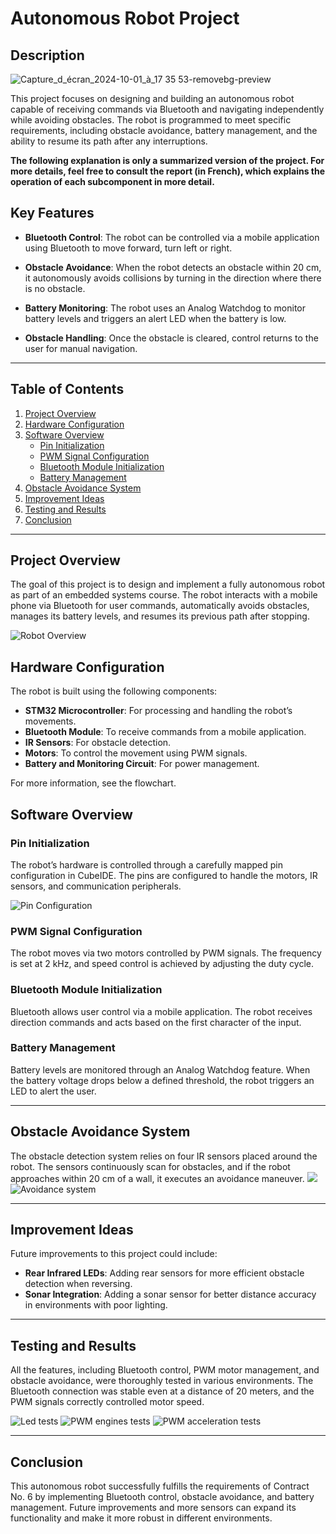 # Autonomous Robot Project

## Description
![Capture_d_écran_2024-10-01_à_17 35 53-removebg-preview](https://github.com/user-attachments/assets/e4b4387f-f48b-4eae-b959-61e0dc49adde)

This project focuses on designing and building an autonomous robot capable of receiving commands via Bluetooth and navigating independently while avoiding obstacles. The robot is programmed to meet specific requirements, including obstacle avoidance, battery management, and the ability to resume its path after any interruptions.


**The following explanation is only a summarized version of the project. For more details, feel free to consult the report (in French), which explains the operation of each subcomponent in more detail.**

## Key Features

- **Bluetooth Control**: The robot can be controlled via a mobile application using Bluetooth to move forward, turn left or right.
  
- **Obstacle Avoidance**: When the robot detects an obstacle within 20 cm, it autonomously avoids collisions by turning in the direction where there is no obstacle.

- **Battery Monitoring**: The robot uses an Analog Watchdog to monitor battery levels and triggers an alert LED when the battery is low.

- **Obstacle Handling**: Once the obstacle is cleared, control returns to the user for manual navigation.

---

## Table of Contents

1. [Project Overview](#project-overview)
2. [Hardware Configuration](#hardware-configuration)
3. [Software Overview](#software-overview)
   - [Pin Initialization](#pin-initialization)
   - [PWM Signal Configuration](#pwm-signal-configuration)
   - [Bluetooth Module Initialization](#bluetooth-module-initialization)
   - [Battery Management](#battery-management)
4. [Obstacle Avoidance System](#obstacle-avoidance-system)
5. [Improvement Ideas](#improvement-ideas)
6. [Testing and Results](#testing-and-results)
7. [Conclusion](#conclusion)

---

## Project Overview

The goal of this project is to design and implement a fully autonomous robot as part of an embedded systems course. The robot interacts with a mobile phone via Bluetooth for user commands, automatically avoids obstacles, manages its battery levels, and resumes its previous path after stopping.

![Robot Overview](./pics/vue_robot.png)

## Hardware Configuration

The robot is built using the following components:

- **STM32 Microcontroller**: For processing and handling the robot’s movements.
- **Bluetooth Module**: To receive commands from a mobile application.
- **IR Sensors**: For obstacle detection.
- **Motors**: To control the movement using PWM signals.
- **Battery and Monitoring Circuit**: For power management.

For more information, see the flowchart. 

## Software Overview

### Pin Initialization

The robot’s hardware is controlled through a carefully mapped pin configuration in CubeIDE. The pins are configured to handle the motors, IR sensors, and communication peripherals.

![Pin Configuration](./pics/pinout.png)

### PWM Signal Configuration

The robot moves via two motors controlled by PWM signals. The frequency is set at 2 kHz, and speed control is achieved by adjusting the duty cycle.

### Bluetooth Module Initialization

Bluetooth allows user control via a mobile application. The robot receives direction commands and acts based on the first character of the input.

### Battery Management

Battery levels are monitored through an Analog Watchdog feature. When the battery voltage drops below a defined threshold, the robot triggers an LED to alert the user.

---

## Obstacle Avoidance System

The obstacle detection system relies on four IR sensors placed around the robot. The sensors continuously scan for obstacles, and if the robot approaches within 20 cm of a wall, it executes an avoidance maneuver.
![](./pics/mur.png)
![Avoidance system](./pics/vue_robot.png)

---

## Improvement Ideas

Future improvements to this project could include:

- **Rear Infrared LEDs**: Adding rear sensors for more efficient obstacle detection when reversing.
- **Sonar Integration**: Adding a sonar sensor for better distance accuracy in environments with poor lighting.

---

## Testing and Results

All the features, including Bluetooth control, PWM motor management, and obstacle avoidance, were thoroughly tested in various environments. The Bluetooth connection was stable even at a distance of 20 meters, and the PWM signals correctly controlled motor speed.

![Led tests](./pics/test_led.png)
![PWM engines tests](./pics/test_PWM_mot.png)
![PWM acceleration tests](./pics/test_PWM_acce.png)

---

## Conclusion

This autonomous robot successfully fulfills the requirements of Contract No. 6 by implementing Bluetooth control, obstacle avoidance, and battery management. Future improvements and more sensors can expand its functionality and make it more robust in different environments.
